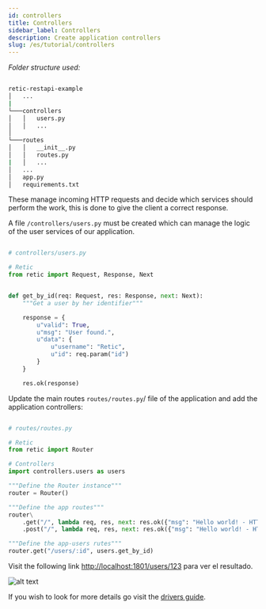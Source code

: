 ```yaml
---
id: controllers
title: Controllers
sidebar_label: Controllers
description: Create application controllers
slug: /es/tutorial/controllers
---
```


_Folder structure used:_

```bash

retic-restapi-example
│   ...
|
└───controllers
│   │   users.py
│   │   ...
│
└───routes
│   │   __init__.py
│   │   routes.py
|   │   ...
│   ...
│   app.py
│   requirements.txt

```
These manage incoming HTTP requests and decide which services should perform the work, this is done to give the client a correct response.

A file `/controllers/users.py` must be created which can manage the logic of the user services of our application.

```python

# controllers/users.py

# Retic
from retic import Request, Response, Next


def get_by_id(req: Request, res: Response, next: Next):
    """Get a user by her identifier"""

    response = {
        u"valid": True,
        u"msg": "User found.",
        u"data": {
            u"username": "Retic",
            u"id": req.param("id")
        }
    }

    res.ok(response)

```

Update the main routes `routes/routes.py`/ file of the application and add the application controllers:
```python

# routes/routes.py

# Retic
from retic import Router

# Controllers
import controllers.users as users

"""Define the Router instance"""
router = Router()

"""Define the app routes"""
router\
    .get("/", lambda req, res, next: res.ok({"msg": "Hello world! - HTTP GET"})) \
    .post("/", lambda req, res, next: res.ok({"msg": "Hello world! - HTTP POST"}))

"""Define the app-users rutes"""
router.get("/users/:id", users.get_by_id)

```
Visit the following link [http://localhost:1801/users/123](http://localhost:1801/users/123) para ver el resultado.

![alt text](../../../static/img/api_rest_app_3.png "API REST")

If you wish to look for more details go visit the [drivers guide](../concepts/controllers).
